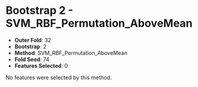 # Bootstrap 2 - SVM_RBF_Permutation_AboveMean

- **Outer Fold**: 32
- **Bootstrap**: 2
- **Method**: SVM_RBF_Permutation_AboveMean
- **Fold Seed**: 74
- **Features Selected**: 0

No features were selected by this method.
